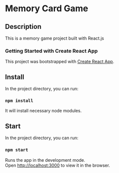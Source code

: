 # Memory Card Game

## Description

This is a memory game project built with React.js

### Getting Started with Create React App

This project was bootstrapped with [Create React App](https://github.com/facebook/create-react-app).

## Install

In the project directory, you can run:

### `npm install`

It will install necessary node modules.

## Start

In the project directory, you can run:

### `npm start`

Runs the app in the development mode.\
Open [http://localhost:3000](http://localhost:3000) to view it in the browser.


